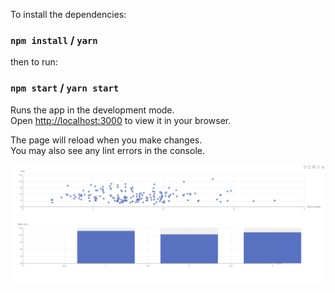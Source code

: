 
To install the dependencies:
### `npm install` / `yarn`

then to run:
### `npm start` / `yarn start`

Runs the app in the development mode.\
Open [http://localhost:3000](http://localhost:3000) to view it in your browser.

The page will reload when you make changes.\
You may also see any lint errors in the console.

![alt text](https://github.com/y13uc130/manufac/blob/main/echarts.png?raw=true)

